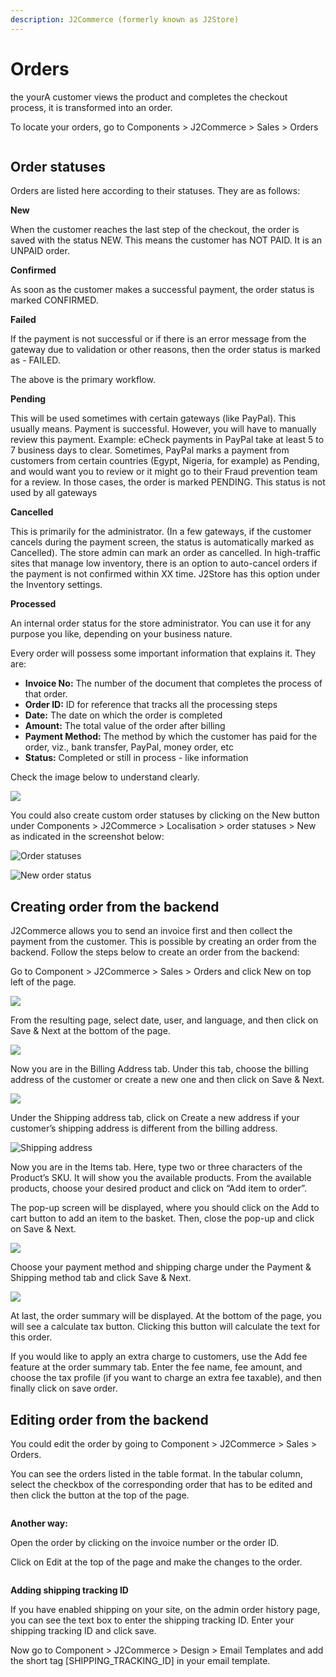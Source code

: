 ```yaml
---
description: J2Commerce (formerly known as J2Store)
---
```


# Orders

the yourA customer views the product and completes the checkout process, it is transformed into an order.

To locate your orders, go to Components > J2Commerce > Sales > Orders

<figure><img src="../.gitbook/assets/orders1.webp" alt=""><figcaption></figcaption></figure>

## Order statuses <a href="#order-statuses" id="order-statuses"></a>

Orders are listed here according to their statuses. They are as follows:

**New**

When the customer reaches the last step of the checkout, the order is saved with the status NEW. This means the customer has NOT PAID. It is an UNPAID order.

**Confirmed**

As soon as the customer makes a successful payment, the order status is marked CONFIRMED.

**Failed**

If the payment is not successful or if there is an error message from the gateway due to validation or other reasons, then the order status is marked as - FAILED.

The above is the primary workflow.

**Pending**

This will be used sometimes with certain gateways (like PayPal). This usually means. Payment is successful. However, you will have to manually review this payment. Example: eCheck payments in PayPal take at least 5 to 7 business days to clear. Sometimes, PayPal marks a payment from customers from certain countries (Egypt, Nigeria, for example) as Pending, and would want you to review or it might go to their Fraud prevention team for a review. In those cases, the order is marked PENDING. This status is not used by all gateways

**Cancelled**

This is primarily for the administrator. (In a few gateways, if the customer cancels during the payment screen, the status is automatically marked as Cancelled). The store admin can mark an order as cancelled. In high-traffic sites that manage low inventory, there is an option to auto-cancel orders if the payment is not confirmed within XX time. J2Store has this option under the Inventory settings.

**Processed**

An internal order status for the store administrator. You can use it for any purpose you like, depending on your business nature.

Every order will possess some important information that explains it. They are:

* **Invoice No:** The number of the document that completes the process of that order.
* **Order ID:** ID for reference that tracks all the processing steps
* **Date:** The date on which the order is completed
* **Amount:** The total value of the order after billing
* **Payment Method:** The method by which the customer has paid for the order, viz., bank transfer, PayPal, money order, etc
* **Status:** Completed or still in process - like information

Check the image below to understand clearly.

![](../.gitbook/assets/orders3.webp)

You could also create custom order statuses by clicking on the New button under Components > J2Commerce > Localisation > order statuses > New as indicated in the screenshot below:

![Order statuses](<../.gitbook/assets/orders4 (1).webp>)

![New order status](../.gitbook/assets/orders5.webp)

## Creating order from the backend <a href="#creating-order-from-backend" id="creating-order-from-backend"></a>

J2Commerce allows you to send an invoice first and then collect the payment from the customer. This is possible by creating an order from the backend. Follow the steps below to create an order from the backend:

Go to Component > J2Commerce > Sales > Orders and click New on top left of the page.

![](../.gitbook/assets/orders6.webp)

From the resulting page, select date, user, and language, and then click on Save & Next at the bottom of the page.

![](../.gitbook/assets/orders7.webp)

Now you are in the Billing Address tab. Under this tab, choose the billing address of the customer or create a new one and then click on Save & Next.

![](../.gitbook/assets/orders8.webp)

Under the Shipping address tab, click on Create a new address if your customer’s shipping address is different from the billing address.

![Shipping address](../.gitbook/assets/orders9.webp)

Now you are in the Items tab. Here, type two or three characters of the Product’s SKU. It will show you the available products. From the available products, choose your desired product and click on “Add item to order”.

The pop-up screen will be displayed, where you should click on the Add to cart button to add an item to the basket. Then, close the pop-up and click on Save & Next.

![](<../.gitbook/assets/orders10 (1).webp>)

Choose your payment method and shipping charge under the Payment & Shipping method tab and click Save & Next.

![](../.gitbook/assets/orders11.webp)

At last, the order summary will be displayed. At the bottom of the page, you will see a calculate tax button. Clicking this button will calculate the text for this order.

If you would like to apply an extra charge to customers, use the Add fee feature at the order summary tab. Enter the fee name, fee amount, and choose the tax profile (if you want to charge an extra fee taxable), and then finally click on save order.

## Editing order from the backend <a href="#editing-order-from-backend" id="editing-order-from-backend"></a>

You could edit the order by going to Component > J2Commerce > Sales > Orders.

You can see the orders listed in the table format. In the tabular column, select the checkbox of the corresponding order that has to be edited and then click the button at the top of the page.

<figure><img src="../.gitbook/assets/orders14.webp" alt=""><figcaption></figcaption></figure>

**Another way:**

Open the order by clicking on the invoice number or the order ID.

Click on Edit at the top of the page and make the changes to the order.

<figure><img src="../.gitbook/assets/orders15.webp" alt=""><figcaption></figcaption></figure>

**Adding shipping tracking ID**

If you have enabled shipping on your site, on the admin order history page, you can see the text box to enter the shipping tracking ID. Enter your shipping tracking ID and click save.

Now go to Component > J2Commerce > Design > Email Templates and add the short tag \[SHIPPING\_TRACKING\_ID] in your email template.
